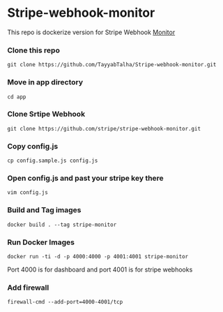 # Stripe-webhook-monitor
This repo is dockerize version for Stripe Webhook [Monitor](https://github.com/stripe/stripe-webhook-monitor)

### Clone this repo
`git clone https://github.com/TayyabTalha/Stripe-webhook-monitor.git`

### Move in app directory
`cd app`

### Clone Srtipe Webhook
`git clone https://github.com/stripe/stripe-webhook-monitor.git`

### Copy config.js
`cp config.sample.js config.js`

### Open config.js and past your stripe key there
`vim config.js`

### Build and Tag images
`docker build . --tag stripe-monitor`

### Run Docker Images
`docker run -ti -d -p 4000:4000 -p 4001:4001 stripe-monitor`

Port 4000 is for dashboard and port 4001 is for stripe webhooks

### Add firewall
`firewall-cmd --add-port=4000-4001/tcp`
